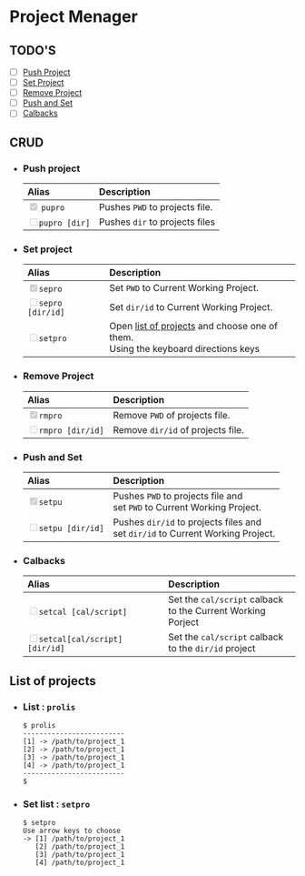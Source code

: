 # Project Menager

## TODO'S
- [ ] [Push Project](#push-project)
- [ ] [Set Project](#set-project)
- [ ] [Remove Project](#remove-project)
- [ ] [Push and Set](#push-and-set)
- [ ] [Calbacks](#calbacks)

## CRUD
- ### Push project
  | Alias | Description|
  |:---   |    :---    |
  | <input type="checkbox" checked disabled> `pupro`|Pushes `PWD` to projects file.|
  |<input type="checkbox" disabled>`pupro [dir]`|Pushes `dir` to projects files|
- ### Set project
  | Alias | Description|
  |:---   |    :---    |
  |<input type="checkbox" checked disabled>`sepro`|Set `PWD` to Current Working Project.|
  |<input type="checkbox" disabled>`sepro [dir/id]`|Set `dir/id` to Current Working Project.|
  |<input type="checkbox" disabled>`setpro`|Open [list of projects](#set-list) and choose one of them.<br>Using the keyboard directions keys|
- ### Remove Project
  | Alias | Description|
  |:---   |    :---    |
  |<input type="checkbox" checked disabled>`rmpro`|Remove `PWD` of projects file.|
  |<input type="checkbox" disabled>`rmpro [dir/id]`|Remove `dir/id` of projects file.|
- ### Push and Set
  | Alias | Description|
  |:---   |    :---    |
  |<input type="checkbox" checked disabled>`setpu`|Pushes `PWD` to projects file and<br>set `PWD` to Current Working Project.|
  |<input type="checkbox" disabled>`setpu [dir/id]`|Pushes `dir/id` to projects files and<br>set `dir/id` to Current Working Project.|
- ### Calbacks
  | Alias | Description|
  |:---   |    :---    |
  |<input type="checkbox" disabled>`setcal [cal/script]`|Set the `cal/script` calback<br> to the Current  Working Porject|
  |<input type="checkbox" disabled>`setcal[cal/script] [dir/id]`|Set the `cal/script` calback<br> to the `dir/id` project|

## List of projects
- ### List : `prolis`
  ```shell
  $ prolis
  -------------------------
  [1] -> /path/to/project_1
  [2] -> /path/to/project_1
  [3] -> /path/to/project_1
  [4] -> /path/to/project_1
  -------------------------
  $ 
  ```
- ### Set list : `setpro`
  ```shell
  $ setpro
  Use arrow keys to choose
  -> [1] /path/to/project_1
     [2] /path/to/project_1
     [3] /path/to/project_1
     [4] /path/to/project_1
  ```